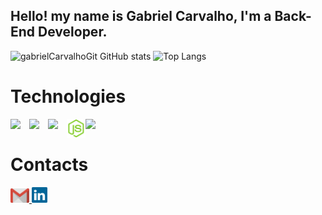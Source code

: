 ## Hello! my name is Gabriel Carvalho, I'm a Back-End Developer.

![gabrielCarvalhoGit GitHub stats](https://github-readme-stats.vercel.app/api?username=gabrielCarvalhoGit&show_icons=true&theme=prussian&hide_border=false&bg_color=161b22)
![Top Langs](https://github-readme-stats.vercel.app/api/top-langs/?username=gabrielCarvalhoGit&langs_count=3&theme=prussian&hide_border=false&bg_color=161b22)

<div  align="left"> 
<h1 align="left">Technologies</h1>
<img align="left" width="30px" src="https://img.icons8.com/color/48/000000/c-sharp-logo.png"/>
<img align="left" width="30px" src="https://img.icons8.com/external-wanicon-lineal-color-wanicon/64/000000/external-sql-server-big-data-wanicon-lineal-color-wanicon.png" />
<img align="left" width="30px" src="https://img.icons8.com/windows/32/000000/vuejs.png"/>
<img align="left" width="30px" src="https://raw.githubusercontent.com/devicons/devicon/master/icons/nodejs/nodejs-original.svg"/>
<img align="left" width="30px" src="https://user-images.githubusercontent.com/122568941/232900566-0c2485b7-4b38-42e8-9db8-fdd828af60a8.png"/>
</div>
<br>

<h1 align="left">Contacts</h1>
<a href = "mailto: gabriel.carvalhogss@gmail.com@gmail.com">
      <img width="30" src="https://raw.githubusercontent.com/devpedroolivo/devpedroolivo/da13b3d57e2c4798474c0dbe8a2085ec32f41738/gmail.svg">
    </a>
    <a href = "https://www.linkedin.com/in/gabriel-da-silva-carvalho-8802a1232/">
      <img width="25" src="https://raw.githubusercontent.com/devpedroolivo/devpedroolivo/da13b3d57e2c4798474c0dbe8a2085ec32f41738/linkedin.svg">
    </a>
